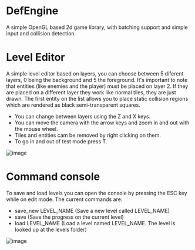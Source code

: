 # DefEngine
A simple OpenGL based 2d game library, with batching support and simple input and collision detection.

# Level Editor
A simple level editor based on layers, you can choose between 5 diferent layers, 0 being the background and 5 the foreground. It's important to note that
entities (like enemies and the player) must be placed on layer 2. If they are placed on a different layer they work like normal tiles, they are just drawn.
The first entity on the list allows you to place static collision regions which are rendered as black semi-transparent squares.

- You can change between layers using the Z and X keys.
- You can move the camera with the arrow keys and zoom in and out with the mouse wheel.
- Tiles and entities cam be removed by right clicking on them.
- To go in and out of test mode press T.

![image](https://user-images.githubusercontent.com/66743720/160708817-9a40b290-98df-4489-baf2-2077e759fed5.png)

# Command console
To save and load levels you can open the console by pressing the ESC key while on edit mode. The current commands are:
- save_new LEVEL_NAME  (Save a new level called LEVEL_NAME)
- save                 (Save the progress on the current level)
- load LEVEL_NAME      (Load a level named LEVEL_NAME. The level is looked up at the levels folder)

![image](https://user-images.githubusercontent.com/66743720/160709637-c7a0d718-e0db-4629-a5ae-beb167462739.png)

